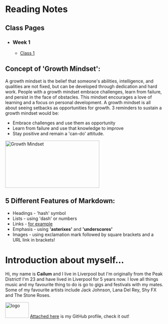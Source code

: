 # Reading Notes 

## Class Pages
- ### Week 1
    - [Class 1](<https://cailumleyshon.github.io/reading-notes/week_1_class_1_/>)

## Concept of 'Growth Mindset':

A growth mindset is the belief that someone's abilities, intelligence, and qualities are not fixed, but can be developed through dedication and hard work. People with a growth mindset embrace challenges, learn from failure, and persist in the face of obstacles. This mindset encourages a love of learning and a focus on personal development.
A growth mindset is all about seeing setbacks as opportunities for growth. 3 reminders to sustain a growth mindset would be:

- Embrace challenges and use them as opportunity
- Learn from failure and use that knowledge to improve
- Stay positive and remain a 'can-do' attitude.

<img src="https://edsurge.imgix.net/uploads/post/image/12467/mind_as_muscle-1565189295.jpg?auto=compress%2Cformat&w=2800&h=1134&fit=crop" alt="Growth Mindset" width="300" height="150"/>

## 5 Different Features of Markdown:

- Headings - 'hash' symbol
- Lists - using 'dash' or numbers
- Links - [for example](<https://github.com>)
- Emphasis - using **'asterixes'** and __'underscores'__
- Images - using exclamation mark followed by square brackets and a URL link in brackets!

# Introduction about myself...

Hi, my name is __Cailum__ and I live in Liverpool but I'm originally from the Peak District! 
I'm 23 and have lived in Liverpool for 5 years now. I love all things music and my favourite thing to do is go to gigs and festivals with my mates. Some of my favourite artists include Jack Johnson, Lana Del Rey, Shy FX and The Stone Roses.

<img src="https://download.logo.wine/logo/GitHub/GitHub-Logo.wine.png" alt="logo" width="75" height="50"/> [Attached here](<https://github.com/cailumleyshon>) is my GitHub profile, check it out!

